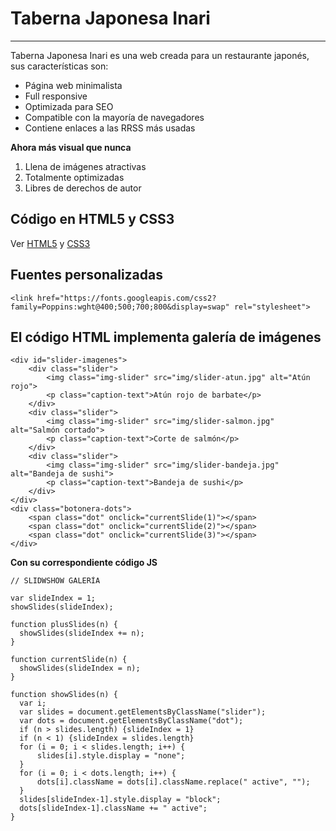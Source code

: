 # Taberna Japonesa Inari
***

Taberna Japonesa Inari es una web creada para un restaurante japonés, sus características son:

  * Página web minimalista
  * Full responsive
  * Optimizada para SEO
  * Compatible con la mayoría de navegadores
  * Contiene enlaces a las RRSS más usadas

**Ahora más visual que nunca**
  1. Llena de imágenes atractivas
  2. Totalmente optimizadas
  3. Libres de derechos de autor

## Código en HTML5 y CSS3
Ver [HTML5](https://developer.mozilla.org/es/docs/HTML/HTML5) y [CSS3](https://developer.mozilla.org/es/docs/Archive/CSS3)

## Fuentes personalizadas
`<link href="https://fonts.googleapis.com/css2?family=Poppins:wght@400;500;700;800&display=swap" rel="stylesheet">`


## El código HTML implementa galería de imágenes
~~~
<div id="slider-imagenes">
    <div class="slider">
        <img class="img-slider" src="img/slider-atun.jpg" alt="Atún rojo">
        <p class="caption-text">Atún rojo de barbate</p>
    </div>
    <div class="slider">
        <img class="img-slider" src="img/slider-salmon.jpg" alt="Salmón cortado">
        <p class="caption-text">Corte de salmón</p>
    </div>
    <div class="slider">
        <img class="img-slider" src="img/slider-bandeja.jpg" alt="Bandeja de sushi">
        <p class="caption-text">Bandeja de sushi</p>
    </div>
</div>
<div class="botonera-dots">
    <span class="dot" onclick="currentSlide(1)"></span>
    <span class="dot" onclick="currentSlide(2)"></span>
    <span class="dot" onclick="currentSlide(3)"></span>
</div>
~~~
**Con su correspondiente código JS**

~~~
// SLIDWSHOW GALERÍA

var slideIndex = 1;
showSlides(slideIndex);

function plusSlides(n) {
  showSlides(slideIndex += n);
}

function currentSlide(n) {
  showSlides(slideIndex = n);
}

function showSlides(n) {
  var i;
  var slides = document.getElementsByClassName("slider");
  var dots = document.getElementsByClassName("dot");
  if (n > slides.length) {slideIndex = 1}
  if (n < 1) {slideIndex = slides.length}
  for (i = 0; i < slides.length; i++) {
      slides[i].style.display = "none";
  }
  for (i = 0; i < dots.length; i++) {
      dots[i].className = dots[i].className.replace(" active", "");
  }
  slides[slideIndex-1].style.display = "block";
  dots[slideIndex-1].className += " active";
}